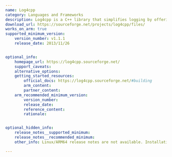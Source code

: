 ```yaml
---
name: Log4cpp
category: Languages and Frameworks
description: Log4cpp is a C++ library that simplifies logging by offering various options to track application events and errors. It helps developers monitor and troubleshoot their code efficiently.
download_url: https://sourceforge.net/projects/log4cpp/files/
works_on_arm: true
supported_minimum_version:
    version_number: v1.1.1
    release_date: 2013/11/26


optional_info:
    homepage_url: https://log4cpp.sourceforge.net/
    support_caveats:
    alternative_options:
    getting_started_resources:
        official_docs: https://log4cpp.sourceforge.net/#building
        arm_content:
        partner_content:
    arm_recommended_minimum_version:
        version_number:
        release_date:
        reference_content:
        rationale:


optional_hidden_info:
    release_notes__supported_minimum:
    release_notes__recommended_minimum:
    other_info: Linux/ARM64 release notes are not available. Installation and testing are done using source code.

---
```

